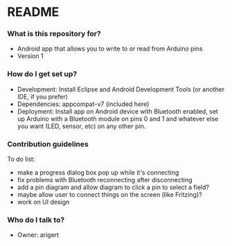 # README #

### What is this repository for? ###

* Android app that allows you to write to or read from Arduino pins
* Version 1

### How do I get set up? ###

* Development: Install Eclipse and Android Development Tools (or another IDE, if you prefer)
* Dependencies: appcompat-v7 (included here)
* Deployment: Install app on Android device with Bluetooth enabled, set up Arduino with a Bluetooth module on pins 0 and 1 and whatever else you want (LED, sensor, etc) on any other pin.

### Contribution guidelines ###

To do list:

* make a progress dialog box pop up while it's connecting 
* fix problems with Bluetooth reconnecting after disconnecting
* add a pin diagram and allow diagram to click a pin to select a field?
* maybe allow user to connect things on the screen (like Fritzing)?
* work on UI design

### Who do I talk to? ###

* Owner: arigert